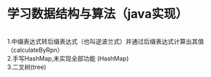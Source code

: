 学习数据结构与算法（java实现）
===
<br>
1.中缀表达式转后缀表达式（也叫逆波兰式）并通过后缀表达式计算出其值（calculateByRpn）<br>
2.手写HashMap,未实现全部功能 (HashMap) <br>
3.二叉树(tree)